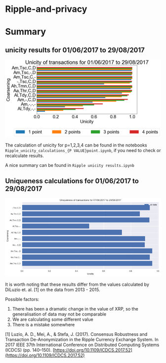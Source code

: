 # Ripple-and-privacy

# Summary
## unicity results for 01/06/2017 to 29/08/2017

![Unicity results](unicity_results.png)

The calculation of unicity for p=1,2,3,4 can be found in the notebooks `Ripple_unicity_calculations_{P VALUE}point.ipynb`, if you need to check or recalculate results.

A nice summary can be found in `Ripple unicity results.ipynb`

## Uniqueness calculations for 01/06/2017 to 29/08/2017
![Uniqueness results](uniqueness_results.png)

It is worth noting that these results differ from the values calculated by DiLuzio et. al. [1] on the data from 2013 - 2015.

Possible factors:
1. There has been a dramatic change in the value of XRP, so the generalisation of data may not be comparable
2. We are calculating some different value
3. There is a mistake somewhere

[1] Luzio, A. D., Mei, A., & Stefa, J. (2017). Consensus Robustness and Transaction De-Anonymization in the Ripple Currency Exchange System. In 2017 IEEE 37th International Conference on Distributed Computing Systems (ICDCS) (pp. 140–150). [https://doi.org/10.1109/ICDCS.2017.52](https://doi.org/10.1109/ICDCS.2017.52)

